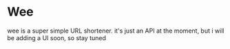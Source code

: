 # Wee
wee is a super simple URL shortener. it's just an API at the moment, but i will be adding a UI soon, so stay tuned 